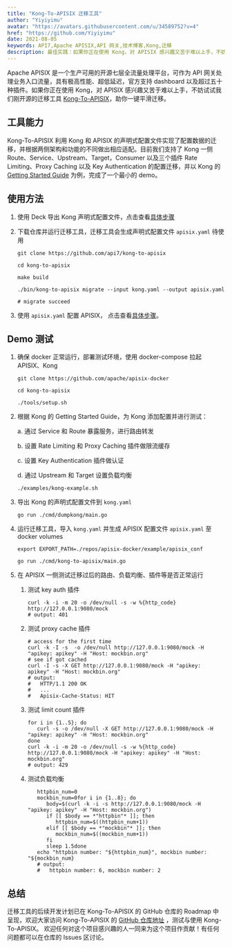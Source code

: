 ```yaml
---
title: "Kong-To-APISIX 迁移工具"
author: "Yiyiyimu"
avatar: "https://avatars.githubusercontent.com/u/34589752?v=4"
href: "https://github.com/Yiyiyimu"
date: 2021-08-05
keywords: API7,Apache APISIX,API 网关,技术博客,Kong,迁移
description: 最佳实践：如果你正在使用 Kong，对 APISIX 感兴趣又苦于难以上手，不妨试试我们刚开源的迁移工具 Kong-To-APISIX，助你一键平滑迁移。
---
```


Apache APISIX 是一个生产可用的开源七层全流量处理平台，可作为 API 网关处理业务入口流量，具有极高性能、超低延迟，官方支持 dashboard 以及超过五十种插件。如果你正在使用 Kong，对 APISIX 感兴趣又苦于难以上手，不妨试试我们刚开源的迁移工具 [Kong-To-APISIX](https://github.com/api7/kong-to-apisix)，助你一键平滑迁移。

## 工具能力

Kong-To-APISIX 利用 Kong 和 APISIX 的声明式配置文件实现了配置数据的迁移，并根据两侧架构和功能的不同做出相应适配。目前我们支持了 Kong 一侧 Route、Service、Upstream、Target，Consumer 以及三个插件 Rate Limiting、Proxy Caching 以及 Key Authentication 的配置迁移，并以 Kong 的 [Getting Started Guide](https://docs.konghq.com/getting-started-guide/2.4.x/overview/) 为例，完成了一个最小的 demo。

## 使用方法

1. 使用 Deck 导出 Kong 声明式配置文件，点击查看[具体步骤](https://docs.konghq.com/deck/1.7.x/guides/backup-restore/)

1. 下载仓库并运行迁移工具，迁移工具会生成声明式配置文件 `apisix.yaml` 待使用

   ```shell
   git clone https://github.com/api7/kong-to-apisix

   cd kong-to-apisix

   make build

   ./bin/kong-to-apisix migrate --input kong.yaml --output apisix.yaml

   # migrate succeed
   ```

1. 使用 `apisix.yaml` 配置 APISIX， 点击查看[具体步骤](https://apisix.apache.org/docs/apisix/stand-alone)。

## Demo 测试

1. 确保 docker 正常运行，部署测试环境，使用 docker-compose 拉起 APISIX、Kong

   ```shell
   git clone https://github.com/apache/apisix-docker

   cd kong-to-apisix

   ./tools/setup.sh
   ```

1. 根据 Kong 的 Getting Started Guide，为 Kong 添加配置并进行测试：

   a. 通过 Service 和 Route 暴露服务，进行路由转发

   b. 设置 Rate Limiting 和 Proxy Caching 插件做限流缓存

   c. 设置 Key Authentication 插件做认证

   d. 通过 Upstream 和 Target 设置负载均衡

   ```shell
   ./examples/kong-example.sh
   ```

1. 导出 Kong 的声明式配置文件到 `kong.yaml`

   ```shell
   go run ./cmd/dumpkong/main.go
   ```

1. 运行迁移工具，导入 `kong.yaml` 并生成 APISIX 配置文件 `apisix.yaml` 至 docker volumes

   ```shell
   export EXPORT_PATH=./repos/apisix-docker/example/apisix_conf

   go run ./cmd/kong-to-apisix/main.go
   ```

1. 在 APISIX 一侧测试迁移过后的路由、负载均衡、插件等是否正常运行

   1. 测试 key auth 插件

      ```shell
      curl -k -i -m 20 -o /dev/null -s -w %{http_code} http://127.0.0.1:9080/mock
      # output: 401
      ```

   1. 测试 proxy cache 插件

      ```shell
      # access for the first time
      curl -k -I -s  -o /dev/null http://127.0.0.1:9080/mock -H "apikey: apikey" -H "Host: mockbin.org"
      # see if got cached
      curl -I -s -X GET http://127.0.0.1:9080/mock -H "apikey: apikey" -H "Host: mockbin.org"
      # output:
      #   HTTP/1.1 200 OK
      #   ...
      #   Apisix-Cache-Status: HIT
      ```

   1. 测试 limit count 插件

      ```shell
      for i in {1..5}; do
         curl -s -o /dev/null -X GET http://127.0.0.1:9080/mock -H "apikey: apikey" -H "Host: mockbin.org"
      done
      curl -k -i -m 20 -o /dev/null -s -w %{http_code} http://127.0.0.1:9080/mock -H "apikey: apikey" -H "Host: mockbin.org"
      # output: 429
      ```

   1. 测试负载均衡
    
      ```shell
         httpbin_num=0
         mockbin_num=0for i in {1..8}; do
            body=$(curl -k -i -s http://127.0.0.1:9080/mock -H "apikey: apikey" -H "Host: mockbin.org")
            if [[ $body == *"httpbin"* ]]; then
               httpbin_num=$((httpbin_num+1))
            elif [[ $body == *"mockbin"* ]]; then
               mockbin_num=$((mockbin_num+1))
            fi
            sleep 1.5done
         echo "httpbin number: "${httpbin_num}", mockbin number: "${mockbin_num}
         # output:
         #   httpbin number: 6, mockbin number: 2
         ```

## 总结

迁移工具的后续开发计划已在 Kong-To-APISIX 的 GitHub 仓库的 Roadmap 中呈现，欢迎大家访问 Kong-To-APISIX 的 [GitHub 仓库地址](https://github.com/api7/kong-to-apisix) ，测试与使用 Kong-To-APISIX。
欢迎任何对这个项目感兴趣的人一同来为这个项目作贡献！有任何问题都可以在仓库的 Issues 区讨论。

